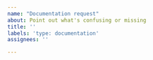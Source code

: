 ```yaml
---
name: "Documentation request"
about: Point out what's confusing or missing
title: ''
labels: 'type: documentation'
assignees: ''

---
```


